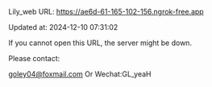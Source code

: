 Lily_web URL: https://ae6d-61-165-102-156.ngrok-free.app

Updated at: 2024-12-10 07:31:02

If you cannot open this URL, the server might be down.

Please contact: 

goley04@foxmail.com Or Wechat:GL_yeaH